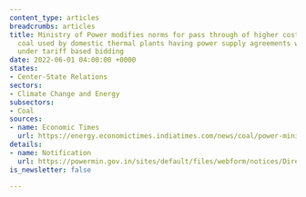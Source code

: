 ```yaml
---
content_type: articles
breadcrumbs: articles
title: Ministry of Power modifies norms for pass through of higher cost of imported
  coal used by domestic thermal plants having power supply agreements with discoms
  under tariff based bidding
date: 2022-06-01 04:00:00 +0000
states:
- Center-State Relations
sectors:
- Climate Change and Energy
subsectors:
- Coal
sources:
- name: Economic Times
  url: https://energy.economictimes.indiatimes.com/news/coal/power-ministry-modifies-norms-for-pass-through-of-cost-of-imported-coal/91845569
details:
- name: Notification
  url: https://powermin.gov.in/sites/default/files/webform/notices/Direction_to_Gencos_having_Domestic_Coal_Based_plants_0.pdf
is_newsletter: false

---
```

